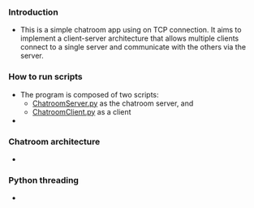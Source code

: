 ### Introduction
- This is a simple chatroom app using on TCP connection. It aims to implement a client-server architecture that allows multiple clients connect to a single server and communicate with the others via the server.
### How to run scripts
- The program is composed of two scripts:
  - [ChatroomServer.py](https://github.com/claudiatang/network_programming_python/blob/main/TCP_chatroom/ChatroomServer.py) as the chatroom server, and 
  - [ChatroomClient.py](https://github.com/claudiatang/network_programming_python/blob/main/TCP_chatroom/ChatroomClient.py) as a client
- 
### Chatroom architecture
- 

### Python threading
- 